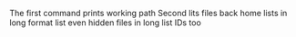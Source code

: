 The first command prints working path
Second lits files
back home
lists in long format
list even hidden files in long
list IDs too
